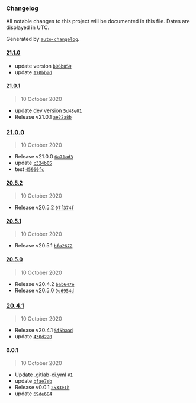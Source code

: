 ### Changelog

All notable changes to this project will be documented in this file. Dates are displayed in UTC.

Generated by [`auto-changelog`](https://github.com/CookPete/auto-changelog).

#### [21.1.0](http://gitlab.devsecops.lab/test/angulardemo/compare/21.0.1...21.1.0)

- update version [`b06b859`](http://gitlab.devsecops.lab/test/angulardemo/commit/b06b8599bdc5e86b998b9e92dc07722ee2acace1)
- update [`170bbad`](http://gitlab.devsecops.lab/test/angulardemo/commit/170bbad6edb693bc6daedf1b0eb5fed990b386d0)

#### [21.0.1](http://gitlab.devsecops.lab/test/angulardemo/compare/21.0.0...21.0.1)

> 10 October 2020

- update dev version [`5d48e01`](http://gitlab.devsecops.lab/test/angulardemo/commit/5d48e01c89c3850fc28aab1ef4becd1370063a8a)
- Release v21.0.1 [`ae22a8b`](http://gitlab.devsecops.lab/test/angulardemo/commit/ae22a8bd91b80e7fce0eb6b43a38d942c6ddc8ca)

### [21.0.0](http://gitlab.devsecops.lab/test/angulardemo/compare/20.5.2...21.0.0)

> 10 October 2020

- Release v21.0.0 [`6a71ad3`](http://gitlab.devsecops.lab/test/angulardemo/commit/6a71ad385c77e1ae52096963fbe0014a759f69f0)
- update [`c324b05`](http://gitlab.devsecops.lab/test/angulardemo/commit/c324b05d33ef146ea76dba85e1af3f90d472b68a)
- test [`45960fc`](http://gitlab.devsecops.lab/test/angulardemo/commit/45960fc7133c408f38542047796a7a4ebf907ca0)

#### [20.5.2](http://gitlab.devsecops.lab/test/angulardemo/compare/20.5.1...20.5.2)

> 10 October 2020

- Release v20.5.2 [`07f374f`](http://gitlab.devsecops.lab/test/angulardemo/commit/07f374f1d956f0bdc9050e93078361f019f8ad51)

#### [20.5.1](http://gitlab.devsecops.lab/test/angulardemo/compare/20.5.0...20.5.1)

> 10 October 2020

- Release v20.5.1 [`bfa2672`](http://gitlab.devsecops.lab/test/angulardemo/commit/bfa267240a8e740f23889f9497223e262fcdcb74)

#### [20.5.0](http://gitlab.devsecops.lab/test/angulardemo/compare/20.4.1...20.5.0)

> 10 October 2020

- Release v20.4.2 [`bab647e`](http://gitlab.devsecops.lab/test/angulardemo/commit/bab647e09be38a60cb58a272d58111d4577b7148)
- Release v20.5.0 [`9d6954d`](http://gitlab.devsecops.lab/test/angulardemo/commit/9d6954d1d7fe6347f6a0f4934a9e95804f75a4c3)

### [20.4.1](http://gitlab.devsecops.lab/test/angulardemo/compare/0.0.1...20.4.1)

> 10 October 2020

- Release v20.4.1 [`5f5baad`](http://gitlab.devsecops.lab/test/angulardemo/commit/5f5baadfbfd22324259d9092af59b7625475f9c5)
- update [`430d220`](http://gitlab.devsecops.lab/test/angulardemo/commit/430d2207713726ba3b8351dae62e216adf989ef5)

#### 0.0.1

> 10 October 2020

- Update .gitlab-ci.yml [`#1`](http://gitlab.devsecops.lab/test/angulardemo/merge_requests/1)
- update [`bfae7eb`](http://gitlab.devsecops.lab/test/angulardemo/commit/bfae7eb6574cbee6065aa733af1639ca8cf716b0)
- Release v0.0.1 [`2533e1b`](http://gitlab.devsecops.lab/test/angulardemo/commit/2533e1b0f41b01ff1ba8944193e94c2f5e72550c)
- update [`69de684`](http://gitlab.devsecops.lab/test/angulardemo/commit/69de68427362ce3731d9eb35e26dbc431edc15eb)
